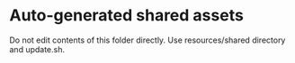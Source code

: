 
# Auto-generated shared assets

Do not edit contents of this folder directly.
Use resources/shared directory and update.sh.


